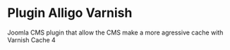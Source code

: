 # Plugin Alligo Varnish
Joomla CMS plugin that allow the CMS make a more agressive cache with Varnish Cache 4

